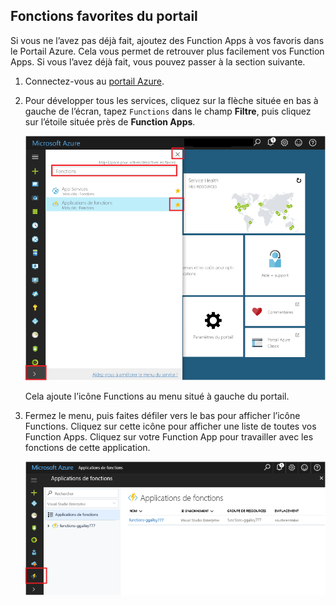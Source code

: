 ## <a name="favorite-functions-in-the-portal"></a>Fonctions favorites du portail 

Si vous ne l’avez pas déjà fait, ajoutez des Function Apps à vos favoris dans le Portail Azure. Cela vous permet de retrouver plus facilement vos Function Apps. Si vous l’avez déjà fait, vous pouvez passer à la section suivante. 

1. Connectez-vous au [portail Azure](https://portal.azure.com/).

2. Pour développer tous les services, cliquez sur la flèche située en bas à gauche de l’écran, tapez `Functions` dans le champ **Filtre**, puis cliquez sur l’étoile située près de **Function Apps**.  
 
    ![Créer une Function App dans le Portail Azure](./media/functions-portal-favorite-function-apps/functions-favorite-function-apps.png)

    Cela ajoute l’icône Functions au menu situé à gauche du portail.

3. Fermez le menu, puis faites défiler vers le bas pour afficher l’icône Functions. Cliquez sur cette icône pour afficher une liste de toutes vos Function Apps. Cliquez sur votre Function App pour travailler avec les fonctions de cette application. 
 
    ![Applications de fonction dans les Favoris](./media/functions-portal-favorite-function-apps/functions-function-apps-hub.png)
 
     